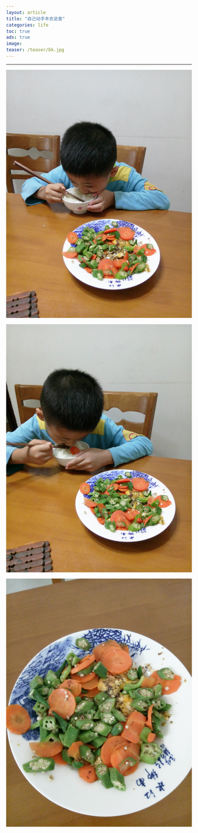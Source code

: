 ```yaml
---
layout: article
title: "自己动手丰衣足食"
categories: life
toc: true
ads: true
image:
teaser: /teaser/bk.jpg
---
```


---



![df](https://github.com/storage201602/storage201602/blob/master/chentianqi2016/_posts/life/2016-10-10-20161010171330life.md/IMG_20161010_170818.jpg?raw=true)

![df](https://github.com/storage201602/storage201602/blob/master/chentianqi2016/_posts/life/2016-10-10-20161010171330life.md/IMG_20161010_170737.jpg?raw=true)

![df](https://github.com/storage201602/storage201602/blob/master/chentianqi2016/_posts/life/2016-10-10-20161010171330life.md/IMG_20161010_170526.jpg?raw=true)


